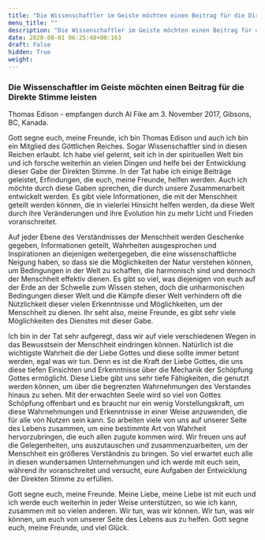 ```yaml
---
title: "Die Wissenschaftler im Geiste möchten einen Beitrag für die Direkte Stimme leisten"
menu_title: ""
description: "Die Wissenschaftler im Geiste möchten einen Beitrag für die Direkte Stimme leisten"
date: 2020-08-01 06:25:48+00:163
draft: False
hidden: True
weight:
---
```

### Die Wissenschaftler im Geiste möchten einen Beitrag für die Direkte Stimme leisten

Thomas Edison - empfangen durch Al Fike am 3. November 2017, Gibsons, BC, Kanada.

Gott segne euch, meine Freunde, ich bin Thomas Edison und auch ich bin ein Mitglied des Göttlichen Reiches. Sogar Wissenschaftler sind in diesen Reichen erlaubt. Ich habe viel gelernt, seit ich in der spirituellen Welt bin und ich forsche weiterhin an vielen Dingen und helfe bei der Entwicklung dieser Gabe der Direkten Stimme. In der Tat habe ich einige Beiträge geleistet, Erfindungen, die euch, meine Freunde, helfen werden. Auch ich möchte durch diese Gaben sprechen, die durch unsere Zusammenarbeit entwickelt werden. Es gibt viele Informationen, die mit der Menschheit geteilt werden können, die in vielerlei Hinsicht helfen werden, da diese Welt durch ihre Veränderungen und ihre Evolution hin zu mehr Licht und Frieden voranschreitet.

Auf jeder Ebene des Verständnisses der Menschheit werden Geschenke gegeben, Informationen geteilt, Wahrheiten ausgesprochen und Inspirationen an diejenigen weitergegeben, die eine wissenschaftliche Neigung haben, so dass sie die Möglichkeiten der Natur verstehen können, um Bedingungen in der Welt zu schaffen, die harmonisch sind und dennoch der Menschheit effektiv dienen. Es gibt so viel, was diejenigen von euch auf der Erde an der Schwelle zum Wissen stehen, doch die unharmonischen Bedingungen dieser Welt und die Kämpfe dieser Welt verhindern oft die Nützlichkeit dieser vielen Erkenntnisse und Möglichkeiten, um der Menschheit zu dienen. Ihr seht also, meine Freunde, es gibt sehr viele Möglichkeiten des Dienstes mit dieser Gabe.

Ich bin in der Tat sehr aufgeregt, dass wir auf viele verschiedenen Wegen in das Bewusstsein der Menschheit eindringen können. Natürlich ist die wichtigste Wahrheit die der Liebe Gottes und diese sollte immer betont werden, egal was wir tun. Denn es ist die Kraft der Liebe Gottes, die uns diese tiefen Einsichten und Erkenntnisse über die Mechanik der Schöpfung Gottes ermöglicht. Diese Liebe gibt uns sehr tiefe Fähigkeiten, die genutzt werden können, um über die begrenzten Wahrnehmungen des Verstandes hinaus zu sehen. Mit der erwachten Seele wird so viel von Gottes Schöpfung offenbart und es braucht nur ein wenig Vorstellungskraft, um diese Wahrnehmungen und Erkenntnisse in einer Weise anzuwenden, die für alle von Nutzen sein kann. So arbeiten viele von uns auf unserer Seite des Lebens zusammen, um eine bestimmte Art von Wahrheit hervorzubringen, die euch allen zugute kommen wird. Wir freuen uns auf die Gelegenheiten, uns auszutauschen und zusammenzuarbeiten, um der Menschheit ein größeres Verständnis zu bringen. So viel erwartet euch alle in diesen wundersamen Unternehmungen und ich werde mit euch sein, während ihr voranschreitet und versucht, eure Aufgaben der Entwicklung der Direkten Stimme zu erfüllen.

Gott segne euch, meine Freunde. Meine Liebe, meine Liebe ist mit euch und ich werde euch weiterhin in jeder Weise unterstützen, so wie ich kann, zusammen mit so vielen anderen. Wir tun, was wir können. Wir tun, was wir können, um euch von unserer Seite des Lebens aus zu helfen. Gott segne euch, meine Freunde, und viel Glück.
